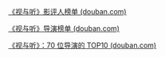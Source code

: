 [《视与听》影评人榜单 (douban.com)](https://www.douban.com/doulist/4028784/)



[《视与听》导演榜单 (douban.com)](https://www.douban.com/doulist/4031944/)



[《视与听》：70 位导演的 TOP10 (douban.com)](https://www.douban.com/note/232519056/?_i=442029376HClyI,442063076HClyI)